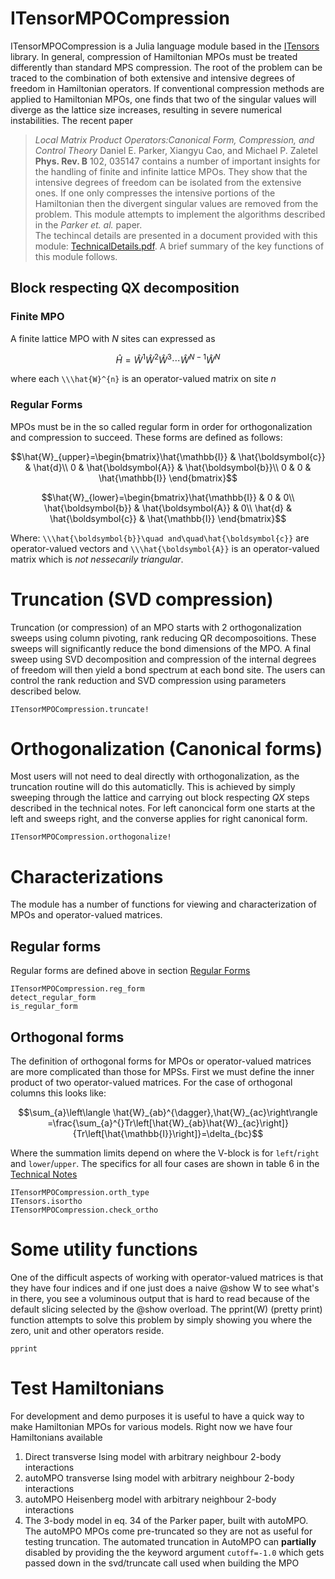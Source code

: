 # ITensorMPOCompression
ITensorMPOCompression is a Julia language module based in the [ITensors](https://itensor.org/) library.  In general, compression of Hamiltonian MPOs must be treated differently than standard MPS compression.  The root of the problem can be traced to the combination of both extensive and intensive degrees of freedom in Hamiltonian operators.  If conventional compression methods are applied to Hamiltonian MPOs, one finds that two of the singular values will diverge as the lattice size increases, resulting in severe numerical instabilities.
The recent paper 
> *Local Matrix Product Operators:Canonical Form, Compression, and Control Theory* Daniel E. Parker, Xiangyu Cao, and Michael P. Zaletel **Phys. Rev. B** 102, 035147
contains a number of important insights for the handling of finite and infinite lattice MPOs. They show that the intensive degrees of freedom can be isolated from the extensive ones. If one only compresses the intensive portions of the Hamiltonian then the divergent singular values are removed from the problem.  This module attempts to implement the algorithms described in the *Parker et. al.* paper.  
The techincal details are presented in a document provided with this module: [TechnicalDetails.pdf](../TechnicalDetails.pdf). A brief summary of the key functions of this module follows.

## Block respecting QX decomposition
### Finite MPO
A finite lattice MPO with *N* sites can expressed as
```math
\hat{H}=\hat{W}^{1}\hat{W}^{2}\hat{W}^{3}\cdots\hat{W}^{N-1}\hat{W}^{N}
```
where each ``\\\hat{W}^{n}`` is an operator-valued matrix on site *n*
### Regular Forms
MPOs must be in the so called regular form in order for orthogonalization and compression to succeed. These forms are defined as follows:
```math
\hat{W}_{upper}=\begin{bmatrix}\hat{\mathbb{I}} & \hat{\boldsymbol{c}} & \hat{d}\\
0 & \hat{\boldsymbol{A}} & \hat{\boldsymbol{b}}\\
0 & 0 & \hat{\mathbb{I}}
\end{bmatrix}
```
```math
\hat{W}_{lower}=\begin{bmatrix}\hat{\mathbb{I}} & 0 & 0\\
\hat{\boldsymbol{b}} & \hat{\boldsymbol{A}} & 0\\
\hat{d} & \hat{\boldsymbol{c}} & \hat{\mathbb{I}}
\end{bmatrix}
```
Where:
``\\\hat{\boldsymbol{b}}\quad and\quad\hat{\boldsymbol{c}}`` are operator-valued vectors and
``\\\hat{\boldsymbol{A}}`` is an operator-valued matrix which is *not nessecarily triangular*. 


# Truncation (SVD compression)
Truncation (or compression) of an MPO starts with 2 orthogonalization sweeps using column pivoting, rank reducing QR decomposoitions.  These sweeps will significantly reduce the bond dimensions of the MPO.  A final sweep using SVD decomposition and compression of the internal degrees of freedom will then yield a bond spectrum at each bond site.  The users can control the rank reduction and SVD compression using parameters described below.
```@docs
ITensorMPOCompression.truncate!
```
# Orthogonalization (Canonical forms)
Most users will not need to deal directly with orthogonalization, as the truncation routine will do this automaticlly.  This is achieved by simply sweeping through the lattice and carrying out block respecting *QX* steps described in the technical notes.  For left canoncical form one starts at the left and sweeps right, and the converse applies for right canonical form.
```@docs
ITensorMPOCompression.orthogonalize!
```

# Characterizations

The module has a number of functions for viewing and characterization of MPOs and operator-valued matrices. 

## Regular forms

Regular forms are defined above in section [Regular Forms](@ref)

```@docs
ITensorMPOCompression.reg_form
detect_regular_form
is_regular_form
```

## Orthogonal forms

The definition of orthogonal forms for MPOs or operator-valued matrices are more complicated than those for MPSs.  First we must define the inner product of two operator-valued matrices. For the case of orthogonal columns this looks like:

```math
\sum_{a}\left\langle \hat{W}_{ab}^{\dagger},\hat{W}_{ac}\right\rangle =\frac{\sum_{a}^{}Tr\left[\hat{W}_{ab}\hat{W}_{ac}\right]}{Tr\left[\hat{\mathbb{I}}\right]}=\delta_{bc}
```
Where the summation limits depend on where the V-block is for `left`/`right` and `lower`/`upper`.  The specifics for all four cases are shown in table 6 in the [Technical Notes](../TechnicalDetails.pdf)

```@docs
ITensorMPOCompression.orth_type
ITensors.isortho
ITensorMPOCompression.check_ortho
```

# Some utility functions
One of the difficult aspects of working with operator-valued matrices is that they have four indices and if one just does a naive @show W to see what's in there, you see a voluminous output that is hard to read because of the default slicing selected by the @show overload. The pprint(W) (pretty print) function attempts to solve this problem by simply showing you where the zero, unit and other operators reside.
```@docs
pprint
```
# Test Hamiltonians
For development and demo purposes it is useful to have a quick way to make Hamiltonian
MPOs for various models.  Right now we have four Hamiltonians available
1. Direct transverse Ising model with arbitrary neighbour 2-body interactions
2. autoMPO transverse Ising model with arbitrary neighbour 2-body interactions
3. autoMPO Heisenberg model with arbitrary neighbour 2-body interactions
4. The 3-body model in eq. 34 of the Parker paper, built with autoMPO.
The autoMPO MPOs come pre-truncated so they are not as useful for testing truncation. The automated truncation in AutoMPO can **partially** disabled by providing the the keyword argument `cutoff=-1.0` which gets passed down in the svd/truncate call used when building the MPO

